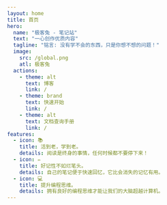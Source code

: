 ```yaml
---
layout: home
title: 首页
hero:
  name: "极客兔 - 笔记站"
  text: "一心创作优质内容"
  tagline: "铭言: 没有学不会的东西，只是你想不想的问题！"
  image:
    src: /global.png
    atl: 极客兔
  actions:
    - theme: alt
      text: 博客
      link: /
    - theme: brand
      text: 快速开始
      link: /
    - theme: alt
      text: 文档查询手册
      link: /
features:
  - icon: 📚
    title: 活到老，学到老。
    details: 阅读是终身的事情，任何时候都不要停下来！
  - icon: ✏️
    title: 好记性不如烂笔头。
    details: 自己的笔记便于快速回忆，它比会消失的记忆有用。
  - icon: 💻
    title: 提升编程思维。
    details: 拥有良好的编程思维才能让我们的大脑超越计算机。
---
```

